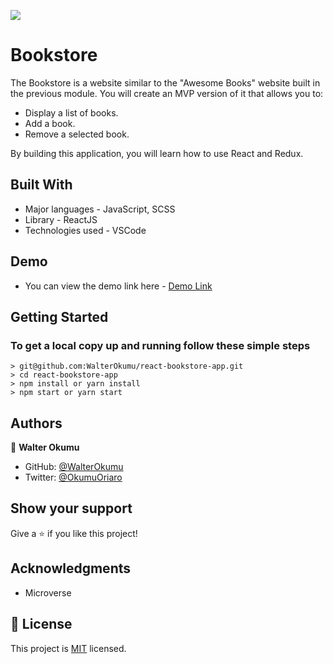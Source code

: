 ![](https://img.shields.io/badge/Microverse-blueviolet)

# Bookstore

The Bookstore is a website similar to the "Awesome Books" website built in the previous module. You will create an MVP version of it that allows you to:

- Display a list of books.
- Add a book.
- Remove a selected book.

By building this application, you will learn how to use React and Redux.

## Built With

- Major languages - JavaScript, SCSS
- Library - ReactJS
- Technologies used - VSCode

## Demo

- You can view the demo link here - [Demo Link](https://okumu-react-bookstore.netlify.app)

## Getting Started

### To get a local copy up and running follow these simple steps

    > git@github.com:WalterOkumu/react-bookstore-app.git
    > cd react-bookstore-app
    > npm install or yarn install
    > npm start or yarn start

## Authors

👤 **Walter Okumu**

- GitHub: [@WalterOkumu](https://github.com/WalterOkumu)
- Twitter: [@OkumuOriaro](https://twitter.com/OkumuOriaro)

## Show your support

Give a ⭐️ if you like this project!

## Acknowledgments

- Microverse

## 📝 License

This project is [MIT](./LICENSE) licensed.
